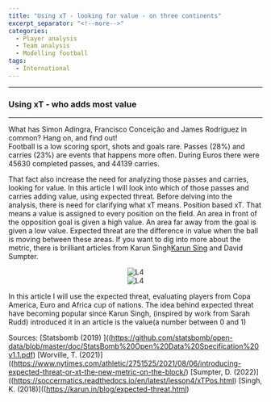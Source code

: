 ```yaml
---
title: "Using xT - looking for value - on three continents"
excerpt_separator: "<!--more-->"
categories:
  - Player analysis
  - Team analysis
  - Modelling football
tags:
  - International
---
```

------------
### Using xT - who adds most value 
------------
<style>
  /* Generell stil for bilder og tekst ved siden av hverandre */
  .figure-text {
    display: flex;
    align-items: flex-start;
    gap: 20px;
    margin-top: 20px;
  }

  /* Gjør bildene responsive */
  .figure-text img {
    width: 40%; /* Bildene tar 40% av bredden */
    max-width: 300px; /* Begrens maksimal bredde på PC */
  }

  /* Teksten ved siden av bildene */
  .figure-text p {
    flex: 1; /* Teksten tar resten av plassen */
    margin: 0;
  }

  /* Responsiv tilpasning for smale skjermer */
  @media screen and (max-width: 768px) {
    .figure-text {
      flex-direction: column; /* Stable bildet og teksten vertikalt */
      align-items: center; /* Midtstill innholdet */
    }

    .figure-text img {
      width: 100%; /* Bildene tar hele bredden på smale skjermer */
      max-width: none; /* Fjern maksimal breddebegrensning */
    }

    .figure-text p {
      text-align: center; /* Juster teksten til midten */
    }
  }
</style>


What has Simon Adingra, Francisco Conceição and James Rodríguez in common? Hang on, and find out!  
Football is a low scoring sport, shots and goals rare. Passes (28%) and carries (23%) are events that happens more often. During Euros there were 45630 completed passes, and 44139 carries. 


That fact also increase the need for analyzing those passes and carries, looking for value. In this article I will look into which of those passes and carries adding value, using expected threat. 
Before delving into the analysis, there is need for clarifying what xT means. 
Position based xT. That means a value is assigned to every position on the field. 
An area in front of the opposition goal is given a high value. An area far away from the goal is given a low value. Expected threat are the difference in value when the ball is moving between these areas.
If you want to dig into more about the metric, there is brilliant articles from Karun Singh[Karun Sing](https://karun.in/blog/expected-threat.html) and David Sumpter. 

<div style="text-align:center;">
  <img src="https://github.com/user-attachments/assets/f5e85d9e-d250-4866-85a2-471bae04541d" alt="L4" style="max-width:80%;"/>
</div>
<div style="text-align:center;">
  <img src="https://github.com/user-attachments/assets/830d66c8-dfe7-4625-9164-727fec1c6b15" alt="L4" style="max-width:80%;"/>
</div>

In this article I will use the expected threat, evaluating players from Copa America, Euro and Africa cup of nations. 
The idea behind expected threat have becoming popular since Karun Singh, (inspired by work from Sarah Rudd) introduced it in an article 
is the value(a number between 0 and 1) 


Sources: 
[Statsbomb (2019) ]((https://github.com/statsbomb/open-data/blob/master/doc/StatsBomb%20Open%20Data%20Specification%20v1.1.pdf)
[Worville, T. (2021)]((https://www.nytimes.com/athletic/2751525/2021/08/06/introducing-expected-threat-or-xt-the-new-metric-on-the-block/)
[Sumpter, D. (2022)]((https://soccermatics.readthedocs.io/en/latest/lesson4/xTPos.html)
[Singh, K. (2018)]((https://karun.in/blog/expected-threat.html)


